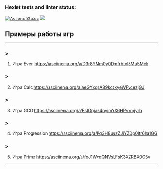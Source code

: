 ### Hexlet tests and linter status:

[![Actions Status](https://github.com/cool102/java-project-61/workflows/hexlet-check/badge.svg)](https://github.com/cool102/java-project-61/actions)
<a href="https://codeclimate.com/github/cool102/java-project-61/maintainability"><img src="https://api.codeclimate.com/v1/badges/7b5eb955f9f591cd1439/maintainability" /></a>

## Примеры работы игр

***

### >

1. Игра Even https://asciinema.org/a/D3r8YMm0y0DmfrbtxI8Mu5Mcb

### >

2. Игра Calc https://asciinema.org/a/aeGYxgsA89kczxyeWFycezjGJ

### >

3. Игра GCD  https://asciinema.org/a/FsIGpjae4nyjmYX6HPvxmjyrb

### >

4. Игра Progression https://asciinema.org/a/Pq3H8uuzZJiYZOp0ltr6ha1GG

### >

5. Игра Prime  https://asciinema.org/a/foJ1WvqQNVsLFsK3XZRBX0OBv

***

